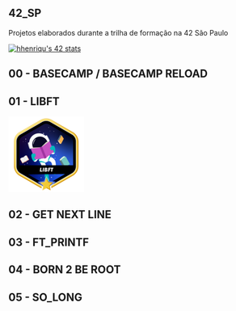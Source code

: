 ## 42_SP
Projetos elaborados durante a trilha de formação na 42 São Paulo

[![hhenriqu's 42 stats](https://badge42.vercel.app/api/v2/cl820uguc00410gmr84icrojp/stats?cursusId=21&coalitionId=piscine)](https://github.com/hhenriqu)


## 00 - BASECAMP / BASECAMP RELOAD


## 01 - LIBFT
[![LIBFT](https://github.com/hhenriqu/42_SP/blob/main/libft/libft.png)](https://github.com/hhenriqu/42_SP/tree/main/libft)

## 02 - GET NEXT LINE
## 03 - FT_PRINTF
## 04 - BORN 2 BE ROOT
## 05 - SO_LONG